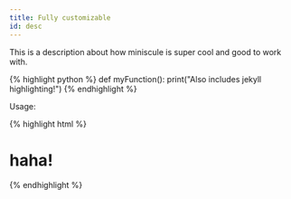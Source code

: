 ```yaml
---
title: Fully customizable
id: desc
---
```

This is a description about how miniscule is super cool and good to work with.

{% highlight python %}
def myFunction():
    print("Also includes jekyll highlighting!")
{% endhighlight %}

Usage:

{% highlight html %}
<div>
    <h1> haha! </h1>
</div>
{% endhighlight %}